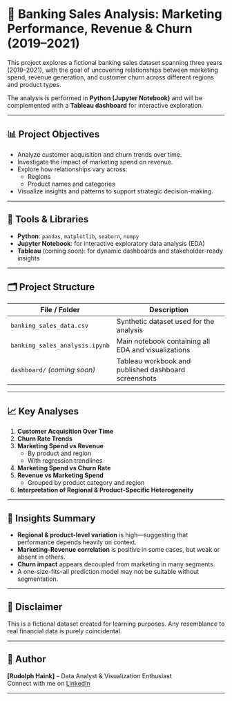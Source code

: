 # 🏦 Banking Sales Analysis: Marketing Performance, Revenue & Churn (2019–2021)

This project explores a fictional banking sales dataset spanning three years (2019–2021), with the goal of uncovering relationships between marketing spend, revenue generation, and customer churn across different regions and product types.

The analysis is performed in **Python (Jupyter Notebook)** and will be complemented with a **Tableau dashboard** for interactive exploration.

---

## 📊 Project Objectives

- Analyze customer acquisition and churn trends over time.
- Investigate the impact of marketing spend on revenue.
- Explore how relationships vary across:
  - Regions
  - Product names and categories
- Visualize insights and patterns to support strategic decision-making.

---

## 🧰 Tools & Libraries

- **Python**: `pandas`, `matplotlib`, `seaborn`, `numpy`
- **Jupyter Notebook**: for interactive exploratory data analysis (EDA)
- **Tableau** (coming soon): for dynamic dashboards and stakeholder-ready insights

---

## 🗂️ Project Structure

| File / Folder            | Description                                           |
|--------------------------|-------------------------------------------------------|
| `banking_sales_data.csv` | Synthetic dataset used for the analysis              |
| `banking_sales_analysis.ipynb` | Main notebook containing all EDA and visualizations |
| `dashboard/` *(coming soon)* | Tableau workbook and published dashboard screenshots |

---

## 📈 Key Analyses

1. **Customer Acquisition Over Time**
2. **Churn Rate Trends**
3. **Marketing Spend vs Revenue**  
   - By product and region  
   - With regression trendlines
4. **Marketing Spend vs Churn Rate**
5. **Revenue vs Marketing Spend**  
   - Grouped by product category and region
6. **Interpretation of Regional & Product-Specific Heterogeneity**

---

## 📌 Insights Summary

- **Regional & product-level variation** is high—suggesting that performance depends heavily on context.
- **Marketing-Revenue correlation** is positive in some cases, but weak or absent in others.
- **Churn impact** appears decoupled from marketing in many segments.
- A one-size-fits-all prediction model may not be suitable without segmentation.

---

## 🧪 Disclaimer

This is a fictional dataset created for learning purposes. Any resemblance to real financial data is purely coincidental.

---

## 👤 Author

**[Rudolph Haink]** – Data Analyst & Visualization Enthusiast  
Connect with me on [LinkedIn]([https://www.linkedin.com](https://www.linkedin.com/in/rudolph-haink-a5454564/))

---
